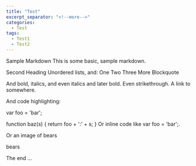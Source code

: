 ```yaml
---
title: "Test"
excerpt_separator: "<!--more-->"
categories:
  - Test
tags:
  - Test1
  - Test2
---
```

Sample Markdown
This is some basic, sample markdown.

Second Heading
Unordered lists, and:
One
Two
Three
More
Blockquote

And bold, italics, and even italics and later bold. Even strikethrough. A link to somewhere.

And code highlighting:

var foo = 'bar';

function baz(s) {
   return foo + ':' + s;
}
Or inline code like var foo = 'bar';.

Or an image of bears

bears

The end ...
